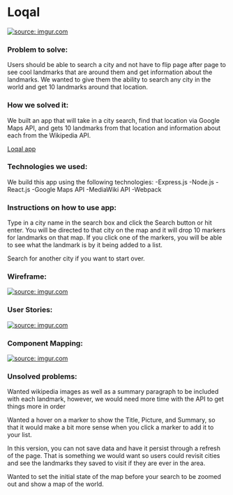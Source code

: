 <h1> Loqal </h1>

<a href="http://imgur.com/bwFbzLW"><img src="http://i.imgur.com/bwFbzLW.png" title="source: imgur.com" /></a>

<h3>Problem to solve:</h3> 

Users should be able to search a city and not have to flip page after page to see cool landmarks that are around them and get information about the landmarks. We wanted to give them the ability to search any city in the world and get 10 landmarks around that location.

<h3>How we solved it:</h3>

We built an app that will take in a city search, find that location via Google Maps API, and gets 10 landmarks from that location and information about each from the Wikipedia API.


<a href="http://loqal.herokuapp.com/">Loqal app</a>

<h3>Technologies we used:</h3>

We build this app using the following technologies:
    -Express.js
    -Node.js
    -React.js 
    -Google Maps API
    -MediaWiki API
    -Webpack

<h3>Instructions on how to use app:</h3>

Type in a city name in the search box and click the Search button or hit enter. You will be directed to that city on the map and it will drop 10 markers for landmarks on that map. If you click one of the markers, you will be able to see what the landmark is by it being added to a list.

Search for another city if you want to start over.

<h3>Wireframe:</h3>

<a href="http://imgur.com/MhGQA0D"><img src="http://i.imgur.com/MhGQA0D.png" title="source: imgur.com" /></a>

<h3>User Stories:</h3>

<a href="http://imgur.com/8T1f6L6"><img src="http://i.imgur.com/8T1f6L6.jpg" title="source: imgur.com" /></a>

<h3>Component Mapping:</h3> 

<a href="http://imgur.com/0EBCqQB"><img src="http://i.imgur.com/0EBCqQB.jpg" title="source: imgur.com" /></a>

<h3>Unsolved problems:</h3> 
    
<p>Wanted wikipedia images as well as a summary paragraph to be included with each landmark, however, we would need more time with the API to get things more in order</p>
<p>Wanted a hover on a marker to show the Title, Picture, and Summary, so that it would make a bit more sense when you click a marker to add it to your list.</p>
<p>In this version, you can not save data and have it persist through a refresh of the page. That is something we would want so users could revisit cities and see the landmarks they saved to visit if they are ever in the area.</p>
<p>Wanted to set the initial state of the map before your search to be zoomed out and show a map of the world.</p>
    
